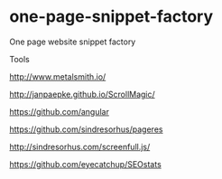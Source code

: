 one-page-snippet-factory
========================

One page website snippet factory


Tools 

http://www.metalsmith.io/

http://janpaepke.github.io/ScrollMagic/

https://github.com/angular

https://github.com/sindresorhus/pageres


http://sindresorhus.com/screenfull.js/

https://github.com/eyecatchup/SEOstats



